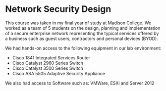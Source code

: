 # Network Security Design
This course was taken in my final year of study at Madison College. We worked as a team of 5 students on the design, planning and implementation of a secure enterprise network representing the typical services offered by a business such as guest users, contractors and personal devices (BYOD). 

We had hands-on access to the following equipment in our lab environment:
<ul>
  <li>Cisco 1841 Integrated Services Router
  <li>Cisco Catalyst 2960 Series Switch
  <li>Cisco Catalyst 3500 Series Switch
  <li>Cisco ASA 5505 Adaptive Security Appliance
</ul>

We also had access to Software such as: VMWare, ESXi and Server 2012
